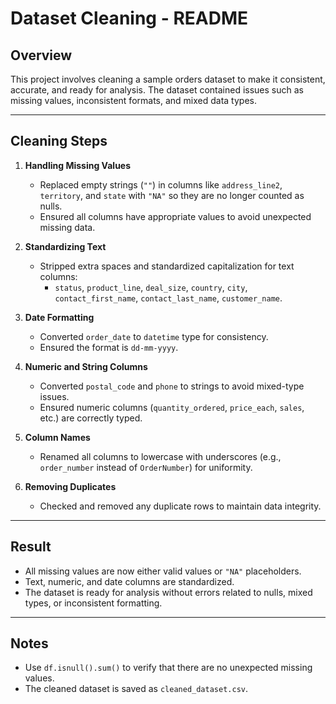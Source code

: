 # Dataset Cleaning - README

## Overview
This project involves cleaning a sample orders dataset to make it consistent, accurate, and ready for analysis. The dataset contained issues such as missing values, inconsistent formats, and mixed data types.

---

## Cleaning Steps

1. **Handling Missing Values**
   - Replaced empty strings (`""`) in columns like `address_line2`, `territory`, and `state` with `"NA"` so they are no longer counted as nulls.
   - Ensured all columns have appropriate values to avoid unexpected missing data.

2. **Standardizing Text**
   - Stripped extra spaces and standardized capitalization for text columns:
     - `status`, `product_line`, `deal_size`, `country`, `city`, `contact_first_name`, `contact_last_name`, `customer_name`.

3. **Date Formatting**
   - Converted `order_date` to `datetime` type for consistency.
   - Ensured the format is `dd-mm-yyyy`.

4. **Numeric and String Columns**
   - Converted `postal_code` and `phone` to strings to avoid mixed-type issues.
   - Ensured numeric columns (`quantity_ordered`, `price_each`, `sales`, etc.) are correctly typed.

5. **Column Names**
   - Renamed all columns to lowercase with underscores (e.g., `order_number` instead of `OrderNumber`) for uniformity.

6. **Removing Duplicates**
   - Checked and removed any duplicate rows to maintain data integrity.

---

## Result
- All missing values are now either valid values or `"NA"` placeholders.
- Text, numeric, and date columns are standardized.
- The dataset is ready for analysis without errors related to nulls, mixed types, or inconsistent formatting.

---

## Notes
- Use `df.isnull().sum()` to verify that there are no unexpected missing values.
- The cleaned dataset is saved as `cleaned_dataset.csv`.

